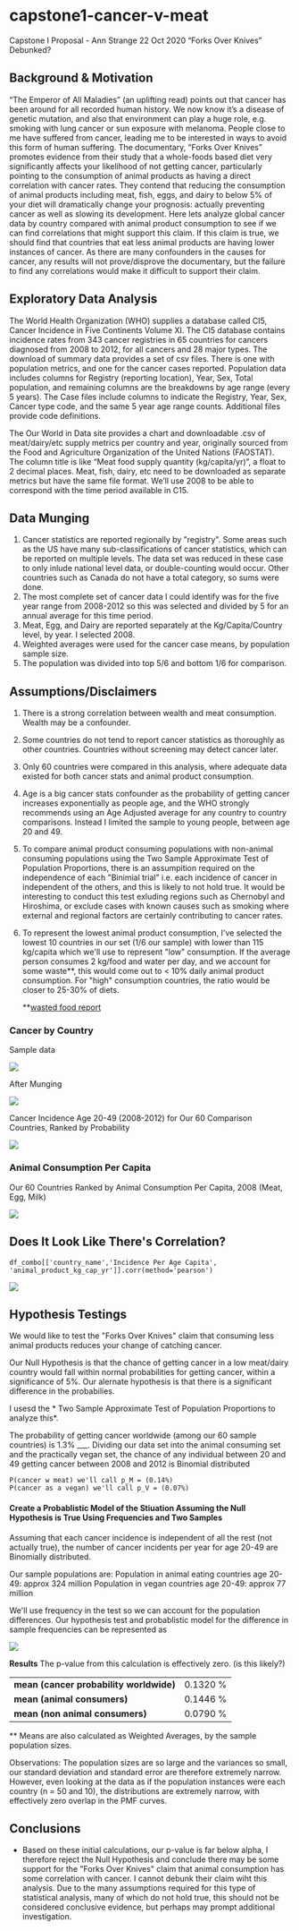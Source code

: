 # capstone1-cancer-v-meat


Capstone I Proposal - Ann Strange
22 Oct 2020
“Forks Over Knives” Debunked?

## Background & Motivation
“The Emperor of All Maladies” (an uplifting read) points out that cancer has been around for all recorded human history.  We now know it’s a disease of genetic mutation, and also that environment can play a huge role, e.g. smoking with lung cancer or sun exposure with melanoma.  People close to me have suffered from cancer, leading me to be interested in ways to avoid this form of human suffering.   The documentary, “Forks Over Knives” promotes evidence from their study that a whole-foods based diet very significantly affects your likelihood of not getting cancer, particularly pointing to the consumption of animal products as having a direct correlation with cancer rates.  They contend that reducing the consumption of animal products including meat, fish, eggs, and dairy to below 5% of your diet will dramatically change your prognosis: actually preventing cancer as well as slowing its development.  Here lets analyze global cancer data by country compared with animal product consumption to see if we can find correlations that might support this claim.  If this claim is true, we should find that countries that eat less animal products are having lower instances of cancer.  As there are many confounders in the causes for cancer, any results will not prove/disprove the documentary, but the failure to find any correlations would make it difficult to support their claim.

## Exploratory Data Analysis
The World Health Organization (WHO) supplies a database called CI5, Cancer Incidence in Five Continents Volume XI. The CI5 database contains incidence rates from 343 cancer registries in 65 countries for cancers diagnosed from 2008 to 2012, for all cancers and 28 major types. The download of summary data provides a set of csv files. There is one with population metrics, and one for the cancer cases reported.  Population data includes columns for Registry (reporting location), Year, Sex, Total population, and remaining columns are the breakdowns by age range (every 5 years).  The Case files include columns to indicate the Registry, Year, Sex, Cancer type code, and the same 5 year age range counts. Additional files provide code definitions. 

The Our World in Data site provides a chart and downloadable .csv of meat/dairy/etc supply metrics per country and year, originally sourced from the Food and Agriculture Organization of the United Nations (FAOSTAT).  The column title is like “Meat food supply quantity (kg/capita/yr)”, a float to 2 decimal places.  Meat, fish, dairy, etc need to be downloaded as separate metrics but have the same file format.  We’ll use 2008 to be able to correspond with the time period available in C15.  

## Data Munging 
1. Cancer statistics are reported regionally by "registry".  Some areas such as the US have many sub-classifications of cancer statistics, which can be reported on multiple levels.  The data set was reduced in these case to only inlude national level data, or double-counting would occur.  Other countries such as Canada do not have a total category, so sums were done.
2.  The most complete set of cancer data I could identify was for the five year range from 2008-2012 so this was selected and divided by 5 for an annual average for this time period.
3. Meat, Egg, and Dairy are reported separately at the Kg/Capita/Country level, by year.  I selected 2008.
4. Weighted averages were used for the cancer case means, by population sample size.
5. The population was divided into top 5/6 and bottom 1/6 for comparison.

## Assumptions/Disclaimers
1. There is a strong correlation between wealth and meat consumption.  Wealth may be a confounder.
2. Some countries do not tend to report cancer statistics as thoroughly as other countries.  Countries without screening may detect cancer later.
3. Only 60 countries were compared in this analysis, where adequate data existed for both cancer stats and animal product consumption. 
4. Age is a big cancer stats confounder as the probability of getting cancer increases exponentially as people age, and the WHO strongly recommends using an Age Adjusted average for any country to country comparisons.  Instead I limited the sample to young people, between age 20 and 49.
6. To compare animal product consuming populations with non-animal consuming populations using the Two Sample Approximate Test of Population Proportions, there is an assumpition required on the independence of each "Binimial trial" i.e. each incidence of cancer in independent of the others, and this is likely to not hold true.  It would be interesting to conduct this test exluding regions such as Chernobyl and Hiroshima, or exclude cases with known causes such as smoking where external and regional factors are certainly contributing to cancer rates.
7. To represent the lowest animal product consumption, I've selected the lowest 10 countries in our set (1/6 our sample) with lower than 115 kg/capita which we'll use to represent "low" consumption.  If the average person consumes 2 kg/food and water per day, and we account for some waste**, this would come out to < 10% daily animal product consumption. For "high" consumption countries, the ratio would be closer to 25-30% of diets. 

     **[wasted food report](https://en.reset.org/knowledge/global-food-waste-and-its-environmental-impact-09122018) 



### Cancer by Country

Sample data

![](images/CancerData.png)

After Munging

![](images/CancerDataAfterMunging.png)

Cancer Incidence Age 20-49 (2008-2012) for Our 60 Comparison Countries, Ranked by Probability

![](images/cancer_percapita.png)

### Animal Consumption Per Capita


Our 60 Countries Ranked by Animal Consumption Per Capita, 2008 (Meat, Egg, Milk)

![](images/animal_consumption2.png)



## Does It Look Like There's Correlation?

    df_combo[['country_name','Incidence Per Age Capita', 'animal_product_kg_cap_yr']].corr(method='pearson')

![](images/correlation.png)



## Hypothesis Testings

We would like to test the "Forks Over Knives" claim that consuming less animal products reduces your change of catching cancer.  

Our Null Hypothesis is that the chance of getting cancer in a low meat/dairy country would fall within normal probabilities for getting cancer, within a significance of 5%.  Our alernate hypothesis is that there is a significant difference in the probabilies. 

I usesd the * Two Sample Approximate Test of Population Proportions to analyze this*. 

The probability of getting cancer worldwide (among our 60 sample countries) is 1.3% ___.  Dividing our data set into the animal consuming set and the practically vegan set, the chance of any individual between 20 and 49 getting cancer between 2008 and 2012 is Binomial distributed

    P(cancer w meat) we'll call p_M = (0.14%)
    P(cancer as a vegan) we'll call p_V = (0.07%)


#### Create a Probablistic Model of the Stiuation Assuming the Null Hypothesis is True Using Frequencies and Two Samples

Assuming that each cancer incidence is independent of all the rest (not actually true), the number of cancer incidents per year for age 20-49 are Binomially distributed. 

Our sample populations are:
Population in animal eating countries age 20-49: approx 324 million 
Population in vegan countries age 20-49: approx 77 million

We'll use frequency in the test so we can account for the population differences.  Our hypothesis test and probablistic model for the difference in sample frequencies can be represented as 


![](images/HypothesisTestLaTex.png)


**Results** 
The p-value from this calculation is effectively zero. (is this likely?)

|  |  |
|----------|:-------------|  
|**mean (cancer probability worldwide)**| 0.1320 % |
|**mean (animal consumers)**| 0.1446 % |
|**mean (non animal consumers)**|  0.0790 % |


** Means are also calculated as Weighted Averages, by the sample population sizes.

Observations: The population sizes are so large and the variances so small, our standard deviation and standard error are therefore extremely narrow.  However, even looking at the data as if the population instances were each country (n = 50 and 10), the distributions are extremely narrow, with effectively zero overlap in the PMF curves. 



## Conclusions
* Based on these initial calculations, our p-value is far below alpha, I therefore reject the Null Hypothesis and conclude there may be some support for the "Forks Over Knives" claim that animal consumption has some correlation with cancer.  I cannot debunk their claim wiht this analysis.  Due to the many assumptions required for this type of statistical analysis, many of which do not hold true, this should not be considered conclusive evidence, but perhaps may prompt additional investigation.

